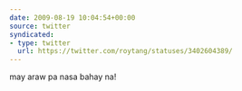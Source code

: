 ```yaml
---
date: 2009-08-19 10:04:54+00:00
source: twitter
syndicated:
- type: twitter
  url: https://twitter.com/roytang/statuses/3402604389/
---
```


may araw pa nasa bahay na!